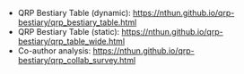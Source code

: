 - QRP Bestiary Table (dynamic): https://nthun.github.io/qrp-bestiary/qrp_bestiary_table.html
- QRP Bestiary Table (static): https://nthun.github.io/qrp-bestiary/qrp_table_wide.html
- Co-author analysis: https://nthun.github.io/qrp-bestiary/qrp_collab_survey.html
